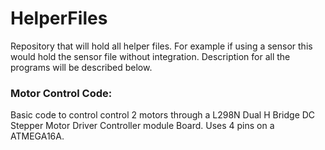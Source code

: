 # HelperFiles
Repository that will hold all helper files. For example if using a sensor this would hold the sensor file without integration. Description for all the programs will be described below.

### Motor Control Code:
Basic code to control control 2 motors through a L298N Dual H Bridge DC Stepper Motor Driver Controller module Board. Uses 4 pins on a ATMEGA16A.
